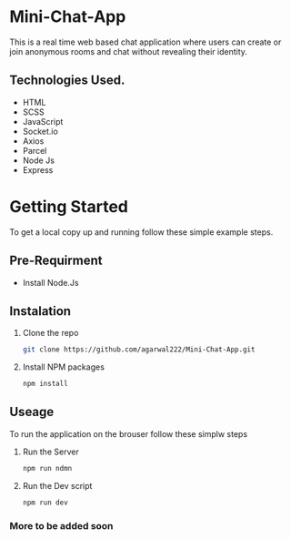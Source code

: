 # Mini-Chat-App
This is a real time web based chat application where users can create or join anonymous rooms and chat without revealing their identity.

## Technologies Used.

* HTML
* SCSS
* JavaScript
* Socket.io
* Axios
* Parcel
* Node Js
* Express

# Getting Started
To get a local copy up and running follow these simple example steps.

## Pre-Requirment

* Install Node.Js

## Instalation

1. Clone the repo
   ```sh
   git clone https://github.com/agarwal222/Mini-Chat-App.git
   ```
2. Install NPM packages
   ```sh
   npm install
   ```
## Useage

To run the application on the brouser follow these simplw steps

1. Run the Server
   ```sh
   npm run ndmn
   ```
2. Run the Dev script
   ```sh
   npm run dev
   ```
   
   
### More to be added soon
